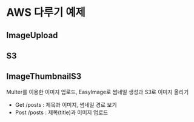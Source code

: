 # AWS 다루기 예제


## ImageUpload

## S3

## ImageThumbnailS3

Multer를 이용한 이미지 업로드, EasyImage로 썸네일 생성과 S3로 이미지 올리기

  - Get /posts : 제목과 이미지, 썸네일 경로 보기
  - Post /posts : 제목(title)과 이미지 업로드

[요청]: https://raw.githubusercontent.com/wannabewize/Node-Samples/master/Images/16-ImageThumbnailS3.png

